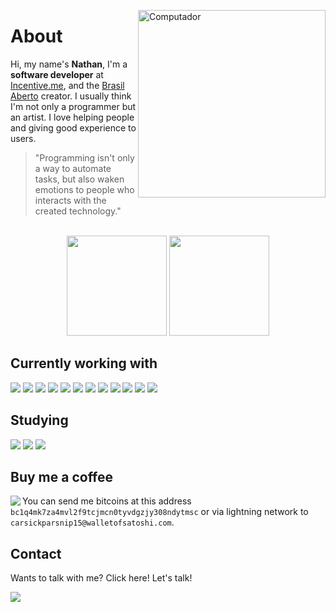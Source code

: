 <img
  src="https://raw.githubusercontent.com/MicaelliMedeiros/micaellimedeiros/master/image/computer-illustration.png"
  width="300px"
  align="right"
  alt="Computador"
/>

<h1 align="left">About</h1>
<p align="left">
  Hi, my name's <strong>Nathan</strong>, I'm a
  <strong>software developer</strong> at
  <a href="https://incentive.me" target="_blank">Incentive.me</a>, and the
  <a href="https://brasilaberto.com/" target="_blank">Brasil Aberto</a> creator.
  I usually think I'm not only a programmer but an artist. I love helping people
  and giving good experience to users.
</p>

<blockquote>
  "Programming isn't only a way to automate tasks, but also waken emotions to
  people who interacts with the created technology."
</blockquote>

<br />

<div align="center">
  <img
    height="160px"
    src="https://github-readme-stats.vercel.app/api?username=NathanFirmo&theme=dracula&count_private=true"
  />
  <img
    height="160px"
    src="https://github-readme-stats.vercel.app/api/top-langs/?username=NathanFirmo&hide=html&layout=compact&theme=dracula"
  />
</div>

<h2 align="left">Currently working with</h2>
<p>
  <img
    src="https://img.shields.io/badge/HTML5-E34F26?style=for-the-badge&logo=html5&logoColor=white"
  />
  <img
    src="https://img.shields.io/badge/CSS3-1572B6?style=for-the-badge&logo=css3&logoColor=white"
  />
  <img
    src="https://img.shields.io/badge/TypeScript-007ACC?style=for-the-badge&logo=typescript&logoColor=white"
  />
  <img
    src="https://img.shields.io/badge/Node.js-43853D?style=for-the-badge&logo=node.js&logoColor=white"
  />
  <img
    src="https://img.shields.io/badge/React-20232A?style=for-the-badge&logo=react&logoColor=61DAFB"
  />
  <img
    src="https://img.shields.io/badge/MySQL-00000F?style=for-the-badge&logo=mysql&logoColor=white"
  />
  <img
    src="https://img.shields.io/badge/Material--UI-0081CB?style=for-the-badge&logo=material-ui&logoColor=white"
  />
  <img
    src="https://img.shields.io/badge/Linux-E34F26?style=for-the-badge&logo=linux&logoColor=black"
  />
  <img
    src="https://img.shields.io/badge/Docker-2496ED?style=for-the-badge&logo=docker&logoColor=white"
  />
  <img
    src="https://img.shields.io/badge/NeoVim-%2357A143.svg?&style=for-the-badge&logo=neovim&logoColor=white"
  />
  <img
    src="ttps://img.shields.io/badge/tmux-1BB91F?style=for-the-badge&logo=tmux&logoColor=white"
  />
  <img
    src="https://img.shields.io/badge/Prisma-3982CE?style=for-the-badge&logo=Prisma&logoColor=white"
  />
  <!-- img src="https://img.shields.io/badge/rabbitmq-%23FF6600.svg?&style=for-the-badge&logo=rabbitmq&logoColor=white"/ -->
</p>

<h2 align="left">Studying</h2>
<p>
  <img
    src="https://img.shields.io/badge/Shell_Script-121011?style=for-the-badge&logo=gnu-bash&logoColor=white"
  />
  <!-- img src="https://img.shields.io/badge/Lua-2C2D72?style=for-the-badge&logo=lua&logoColor=white" -->
  <!-- img src="https://img.shields.io/badge/MongoDB-4EA94B?style=for-the-badge&logo=mongodb&logoColor=white"/ -->
  <img
    src="https://img.shields.io/badge/Google_Cloud-4285F4?style=for-the-badge&logo=google-cloud&logoColor=white"
  />
  <img
    src="https://img.shields.io/badge/Kubernetes-326DE6?style=for-the-badge&logo=kubernetes&logoColor=white"
  />
  <!-- img src="https://img.shields.io/badge/TensorFlow-FF6F00?style=for-the-badge&logo=tensorflow&logoColor=white" -->
</p>

<h2 align="left">Buy me a coffee</h2>
<img
  src="https://img.shields.io/badge/Bitcoin-000000?style=for-the-badge&logo=bitcoin&logoColor=white"
  align="left"
/>
You can send me bitcoins at this address <code>bc1q4mk7za4mvl2f9tcjmcn0tyvdgzjy308ndytmsc</code> or via lightning network to <code>carsickparsnip15@walletofsatoshi.com</code>.

<h2 align="left">Contact</h2>
<p align="left">Wants to talk with me? Click here! Let's talk!</p>

<p align="left">
  <a
    href="https://www.linkedin.com/in/nathan-de-souza-silva-firmo/"
    alt="Linkedin"
  >
    <img
      src="https://img.shields.io/badge/LinkedIn-0077B5?style=for-the-badge&logo=linkedin&logoColor=white"
    />
  </a>
</p>

